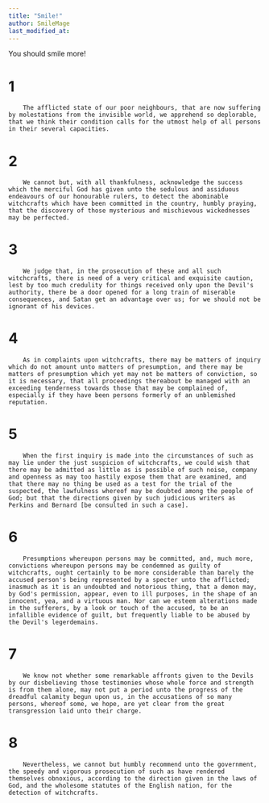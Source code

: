 ```yaml
---
title: "Smile!"
author: SmileMage
last_modified_at:
---
```


You should smile more!  





  




  



# 1
        The afflicted state of our poor neighbours, that are now suffering by molestations from the invisible world, we apprehend so deplorable, that we think their condition calls for the utmost help of all persons in their several capacities.
# 2
        We cannot but, with all thankfulness, acknowledge the success which the merciful God has given unto the sedulous and assiduous endeavours of our honourable rulers, to detect the abominable witchcrafts which have been committed in the country, humbly praying, that the discovery of those mysterious and mischievous wickednesses may be perfected.
# 3
        We judge that, in the prosecution of these and all such witchcrafts, there is need of a very critical and exquisite caution, lest by too much credulity for things received only upon the Devil's authority, there be a door opened for a long train of miserable consequences, and Satan get an advantage over us; for we should not be ignorant of his devices.
# 4
        As in complaints upon witchcrafts, there may be matters of inquiry which do not amount unto matters of presumption, and there may be matters of presumption which yet may not be matters of conviction, so it is necessary, that all proceedings thereabout be managed with an exceeding tenderness towards those that may be complained of, especially if they have been persons formerly of an unblemished reputation.
# 5
        When the first inquiry is made into the circumstances of such as may lie under the just suspicion of witchcrafts, we could wish that there may be admitted as little as is possible of such noise, company and openness as may too hastily expose them that are examined, and that there may no thing be used as a test for the trial of the suspected, the lawfulness whereof may be doubted among the people of God; but that the directions given by such judicious writers as Perkins and Bernard [be consulted in such a case].
# 6
        Presumptions whereupon persons may be committed, and, much more, convictions whereupon persons may be condemned as guilty of witchcrafts, ought certainly to be more considerable than barely the accused person's being represented by a specter unto the afflicted; inasmuch as it is an undoubted and notorious thing, that a demon may, by God's permission, appear, even to ill purposes, in the shape of an innocent, yea, and a virtuous man. Nor can we esteem alterations made in the sufferers, by a look or touch of the accused, to be an infallible evidence of guilt, but frequently liable to be abused by the Devil's legerdemains.
# 7
        We know not whether some remarkable affronts given to the Devils by our disbelieving those testimonies whose whole force and strength is from them alone, may not put a period unto the progress of the dreadful calamity begun upon us, in the accusations of so many persons, whereof some, we hope, are yet clear from the great transgression laid unto their charge.
# 8
        Nevertheless, we cannot but humbly recommend unto the government, the speedy and vigorous prosecution of such as have rendered themselves obnoxious, according to the direction given in the laws of God, and the wholesome statutes of the English nation, for the detection of witchcrafts.
